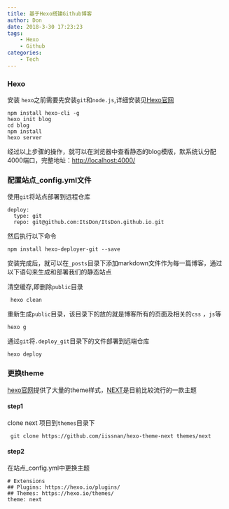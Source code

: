 ```yaml
---
title: 基于Hexo搭建Github博客
author: Don
date: 2018-3-30 17:23:23
tags:
    - Hexo
    - Github
categories:
    - Tech
---
```


### Hexo

安装 `hexo`之前需要先安装`git`和`node.js`,详细安装见[Hexo官网](https://hexo.io/)

```
npm install hexo-cli -g
hexo init blog
cd blog
npm install
hexo server

```

经过以上步骤的操作，就可以在浏览器中查看静态的blog模版，默系统认分配4000端口，完整地址：[http://localhost:4000/](http://localhost:4000/)

### 配置站点_config.yml文件

使用`git`将站点部署到远程仓库

``` 
deploy:
  type: git
  repo: git@github.com:ItsDon/ItsDon.github.io.git

```

然后执行以下命令
```
npm install hexo-deployer-git --save

```

安装完成后，就可以在`_posts`目录下添加markdown文件作为每一篇博客，通过以下语句来生成和部署我们的静态站点

清空缓存,即删除`public`目录
```
 hexo clean

```

重新生成`public`目录，该目录下的放的就是博客所有的页面及相关的`css` ，`js`等
```
hexo g

```

通过`git`将`.deploy_git`目录下的文件部署到远端仓库
```
hexo deploy

```
 <!-- more -->

### 更换theme

[hexo官网](https://hexo.io/themes/)提供了大量的theme样式，[NEXT](https://github.com/iissnan/hexo-theme-next)是目前比较流行的一款主题

#### step1
clone next 项目到`themes`目录下

```
 git clone https://github.com/iissnan/hexo-theme-next themes/next

```

#### step2
  在站点_config.yml中更换主题

  ```
  # Extensions
  ## Plugins: https://hexo.io/plugins/
  ## Themes: https://hexo.io/themes/
  theme: next

  ```

